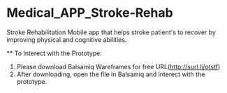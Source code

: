 # Medical_APP_Stroke-Rehab
Stroke Rehabilitation Mobile app that helps stroke patient's to recover by improving physical and cognitive abilities.

** To Interect with the Prototype: 
1. Please download Balsamiq Wareframes for free URL(http://surl.li/otstf)
2. After downloading, open the file in Balsamiq and interect with the prototype.

